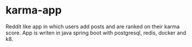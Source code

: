 # karma-app
Reddit like app in which users add posts and are ranked on their karma score. App is writen in java spring boot with postgresql, redis, docker and k8.
